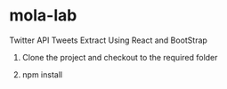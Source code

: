 # mola-lab
 Twitter API Tweets Extract Using React and BootStrap

 1) Clone the project and checkout to the required folder

 2) npm install
